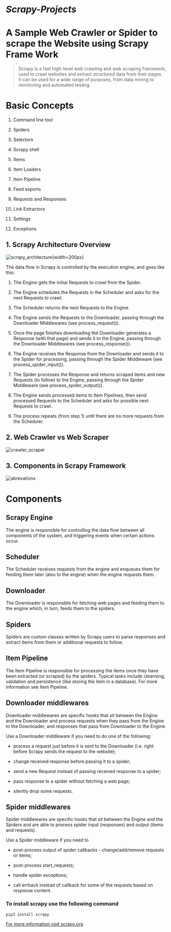 # *Scrapy-Projects*
# A Sample Web Crawler or Spider to scrape the Website using Scrapy Frame Work

> Scrapy is a fast high-level web crawling and web scraping framework, used to crawl websites and extract structured data from their pages. It can be used for a wide range of purposes, from data mining to monitoring and automated testing.

# Basic Concepts

1. Command line tool

2. Spiders

3. Selectors

4. Scrapy shell

5. Items

6. Item Loaders

7. Item Pipeline

8. Feed exports

9. Requests and Responses

10. Link Extractors

11. Settings

12. Exceptions


## 1. Scrapy Architecture Overview
![scrapy_architecture](https://github.com/vintage-coder/Scrapy-Projects/blob/master/Scrapy%20Details/scrapy_architecture_01.png?raw=true){width=200px}

The data flow in Scrapy is controlled by the execution engine, and goes like this:

1. The Engine gets the initial Requests to crawl from the Spider.

2. The Engine schedules the Requests in the Scheduler and asks for the next Requests to crawl.

3. The Scheduler returns the next Requests to the Engine.

4. The Engine sends the Requests to the Downloader, passing through the Downloader Middlewares (see process_request()).

5. Once the page finishes downloading the Downloader generates a Response (with that page) and sends it to the Engine, passing through the Downloader Middlewares (see      process_response()).

6. The Engine receives the Response from the Downloader and sends it to the Spider for processing, passing through the Spider Middleware (see process_spider_input()).

7. The Spider processes the Response and returns scraped items and new Requests (to follow) to the Engine, passing through the Spider Middleware (see process_spider_output()).

8. The Engine sends processed items to Item Pipelines, then send processed Requests to the Scheduler and asks for possible next Requests to crawl.

9. The process repeats (from step 1) until there are no more requests from the Scheduler.

## 2. Web Crawler vs Web Scraper
![crawler_scraper](https://github.com/vintage-coder/Scrapy-Projects/blob/master/Scrapy%20Details/scraping%20vs%20crawling.png)

## 3. Components in Scrapy Framework
![abrevations](https://github.com/vintage-coder/Scrapy-Projects/blob/master/Scrapy%20Details/scrapy_abrevation.png)

# Components
## Scrapy Engine
The engine is responsible for controlling the data flow between all components of the system, and triggering events when certain actions occur.

## Scheduler
The Scheduler receives requests from the engine and enqueues them for feeding them later (also to the engine) when the engine requests them.

## Downloader
The Downloader is responsible for fetching web pages and feeding them to the engine which, in turn, feeds them to the spiders.

## Spiders
Spiders are custom classes written by Scrapy users to parse responses and extract items from them or additional requests to follow.

## Item Pipeline
The Item Pipeline is responsible for processing the items once they have been extracted (or scraped) by the spiders. Typical tasks include cleansing, validation and persistence (like storing the item in a database). For more information see Item Pipeline.

## Downloader middlewares
Downloader middlewares are specific hooks that sit between the Engine and the Downloader and process requests when they pass from the Engine to the Downloader, and responses that pass from Downloader to the Engine.

Use a Downloader middleware if you need to do one of the following:

- process a request just before it is sent to the Downloader (i.e. right before Scrapy sends the request to the website);

- change received response before passing it to a spider;

- send a new Request instead of passing received response to a spider;

- pass response to a spider without fetching a web page;

- silently drop some requests.



## Spider middlewares
Spider middlewares are specific hooks that sit between the Engine and the Spiders and are able to process spider input (responses) and output (items and requests).

Use a Spider middleware if you need to

- post-process output of spider callbacks - change/add/remove requests or items;

- post-process start_requests;

- handle spider exceptions;

- call errback instead of callback for some of the requests based on response content.



### To install scrapy use the following command

```pip3 install scrapy```


[For more information visit scrapy.org](https://scrapy.org/)
